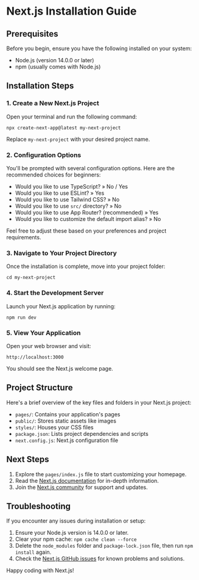 # Next.js Installation Guide

## Prerequisites

Before you begin, ensure you have the following installed on your system:

* Node.js (version 14.0.0 or later)
* npm (usually comes with Node.js)

## Installation Steps

### 1. Create a New Next.js Project

Open your terminal and run the following command:

```shell
npx create-next-app@latest my-next-project
```

Replace `my-next-project` with your desired project name.

### 2. Configuration Options

You'll be prompted with several configuration options. Here are the recommended choices for beginners:

* Would you like to use TypeScript? » No / Yes
* Would you like to use ESLint? » Yes
* Would you like to use Tailwind CSS? » No
* Would you like to use `src/` directory? » No
* Would you like to use App Router? (recommended) » Yes
* Would you like to customize the default import alias? » No

Feel free to adjust these based on your preferences and project requirements.

### 3. Navigate to Your Project Directory

Once the installation is complete, move into your project folder:

```shell
cd my-next-project
```

### 4. Start the Development Server

Launch your Next.js application by running:

```shell
npm run dev
```

### 5. View Your Application

Open your web browser and visit:

```text
http://localhost:3000
```

You should see the Next.js welcome page.

## Project Structure

Here's a brief overview of the key files and folders in your Next.js project:

* `pages/`: Contains your application's pages
* `public/`: Stores static assets like images
* `styles/`: Houses your CSS files
* `package.json`: Lists project dependencies and scripts
* `next.config.js`: Next.js configuration file

## Next Steps

1. Explore the `pages/index.js` file to start customizing your homepage.
2. Read the [Next.js documentation](https://nextjs.org/docs) for in-depth information.
3. Join the [Next.js community](https://nextjs.org/community) for support and updates.

## Troubleshooting

If you encounter any issues during installation or setup:

1. Ensure your Node.js version is 14.0.0 or later.
2. Clear your npm cache: `npm cache clean --force`
3. Delete the `node_modules` folder and `package-lock.json` file, then run `npm install` again.
4. Check the [Next.js GitHub issues](https://github.com/vercel/next.js/issues) for known problems and solutions.

Happy coding with Next.js!